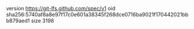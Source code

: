version https://git-lfs.github.com/spec/v1
oid sha256:5740af8a8e97f17c0e601a38345f268dce0716ba9021f170442021bbb879aed1
size 3198
